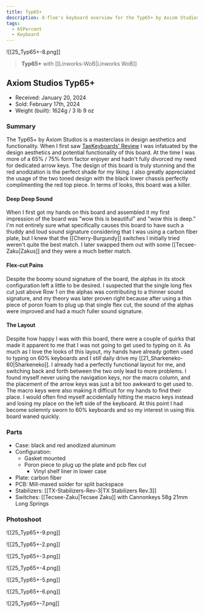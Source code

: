 ```yaml
---
title: Typ65+
description: d-floe's keyboard overview for the Typ65+ by Axiom Studios.
tags:
  - 65Percent
  - Keyboard
---
```


![[25_Typ65+-8.png]]

> **Typ65+** with [[Linworks-WoB|Linworks WoB]]

## Axiom Studios Typ65+

- Received: January 20, 2024
- Sold: February 17th, 2024
- Weight (built): 1624g / 3 lb 9 oz

### Summary

The Typ65+ by Axiom Studios is a masterclass in design aesthetics and functionality. When I first saw [TaeKeyboards' Review](https://www.youtube.com/watch?v=2Mac_aideSE) I was infatuated by the design aesthetics and potential functionality of this board. At the time I was more of a 65% / 75% form factor enjoyer and hadn't fully divorced my need for dedicated arrow keys. The design of this board is truly stunning and the red anodization is the perfect shade for my liking. I also greatly appreciated the usage of the two toned design with the black lower chassis perfectly complimenting the red top piece. In terms of looks, this board was a killer.

#### Deep Deep Sound

When I first got my hands on this board and assembled it my first impression of the board was "wow this is beautiful" and "wow this is deep." I'm not entirely sure what specifically causes this board to have such a thuddy and loud sound signature considering that I was using a carbon fiber plate, but I knew that the [[Cherry-Burgundy]] switches I initially tried weren't quite the best match. I later swapped them out with some [[Tecsee-Zaku|Zakus]] and they were a much better match.

#### Flex-cut Pains

Despite the boomy sound signature of the board, the alphas in its stock configuration left a little to be desired. I suspected that the single long flex cut just above Row 1 on the alphas was contributing to a thinner sound signature, and my theory was later proven right because after using a thin piece of poron foam to plug up that single flex cut, the sound of the alphas were improved and had a much fuller sound signature.

#### The Layout

Despite how happy I was with this board, there were a couple of quirks that made it apparent to me that I was not going to get used to typing on it. As much as I love the looks of this layout, my hands have already gotten used to typing on 60% keyboards and I _still_ daily drive my [[21_Sharkeneko-60|Sharkeneko]]. I already had a perfectly functional layout for me, and switching back and forth between the two only lead to more problems. I found myself never using the navigation keys, nor the macro column, and the placement of the arrow keys was just a bit too awkward to get used to. The macro keys were also making it difficult for my hands to find their place. I would often find myself accidentally hitting the macro keys instead and losing my place on the left side of the keyboard. At this point I had become solemnly sworn to 60% keyboards and so my interest in using this board waned quickly.

### Parts

- Case: black and red anodized aluminum
- Configuration:
    - Gasket mounted
    - Poron piece to plug up the plate and pcb flex cut
        - Vinyl shelf liner in lower case
- Plate: carbon fiber
- PCB: Mill-maxed solder for split backspace
- Stabilizers: [[TX-Stabilizers-Rev-3|TX Stabilizers Rev.3]]
- Switches: [[Tecsee-Zaku|Tecsee Zaku]] with Cannonkeys 58g 21mm Long Springs

### Photoshoot

![[25_Typ65+-9.png]]

![[25_Typ65+-2.png]]

![[25_Typ65+-3.png]]

![[25_Typ65+-4.png]]

![[25_Typ65+-5.png]]

![[25_Typ65+-6.png]]

![[25_Typ65+-7.png]]

